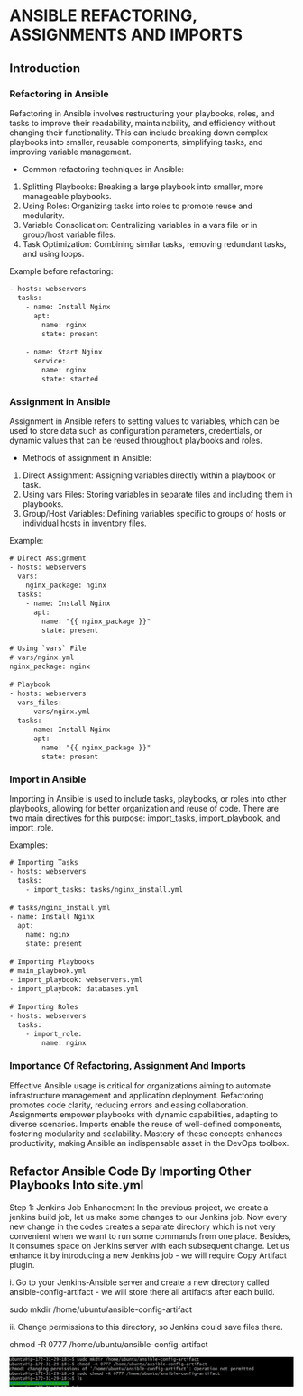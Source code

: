 # ANSIBLE REFACTORING, ASSIGNMENTS AND IMPORTS

## Introduction 

### Refactoring in Ansible
Refactoring in Ansible involves restructuring your playbooks, roles, and tasks to improve their readability, maintainability, and efficiency without changing their functionality. This can include breaking down complex playbooks into smaller, reusable components, simplifying tasks, and improving variable management.

- Common refactoring techniques in Ansible:

1. Splitting Playbooks: Breaking a large playbook into smaller, more manageable playbooks.
2. Using Roles: Organizing tasks into roles to promote reuse and modularity.
3. Variable Consolidation: Centralizing variables in a vars file or in group/host variable files.
4. Task Optimization: Combining similar tasks, removing redundant tasks, and using loops.

Example before refactoring:

```
- hosts: webservers
  tasks:
    - name: Install Nginx
      apt:
        name: nginx
        state: present

    - name: Start Nginx
      service:
        name: nginx
        state: started
```

### Assignment in Ansible
Assignment in Ansible refers to setting values to variables, which can be used to store data such as configuration parameters, credentials, or dynamic values that can be reused throughout playbooks and roles.

- Methods of assignment in Ansible:

1. Direct Assignment: Assigning variables directly within a playbook or task.
2. Using vars Files: Storing variables in separate files and including them in playbooks.
3. Group/Host Variables: Defining variables specific to groups of hosts or individual hosts in inventory files.

Example:
```
# Direct Assignment
- hosts: webservers
  vars:
    nginx_package: nginx
  tasks:
    - name: Install Nginx
      apt:
        name: "{{ nginx_package }}"
        state: present

# Using `vars` File
# vars/nginx.yml
nginx_package: nginx

# Playbook
- hosts: webservers
  vars_files:
    - vars/nginx.yml
  tasks:
    - name: Install Nginx
      apt:
        name: "{{ nginx_package }}"
        state: present
```

### Import in Ansible
Importing in Ansible is used to include tasks, playbooks, or roles into other playbooks, allowing for better organization and reuse of code. There are two main directives for this purpose: import_tasks, import_playbook, and import_role.

Examples:

```
# Importing Tasks
- hosts: webservers
  tasks:
    - import_tasks: tasks/nginx_install.yml

# tasks/nginx_install.yml
- name: Install Nginx
  apt:
    name: nginx
    state: present

# Importing Playbooks
# main_playbook.yml
- import_playbook: webservers.yml
- import_playbook: databases.yml

# Importing Roles
- hosts: webservers
  tasks:
    - import_role:
        name: nginx
```

### Importance Of Refactoring, Assignment And Imports
Effective Ansible usage is critical for organizations aiming to automate infrastructure management and application deployment. Refactoring promotes code clarity, reducing errors and easing collaboration. Assignments empower playbooks with dynamic capabilities, adapting to diverse scenarios. Imports enable the reuse of well-defined components, fostering modularity and scalability. Mastery of these concepts enhances productivity, making Ansible an indispensable asset in the DevOps toolbox.

## Refactor Ansible Code By Importing Other Playbooks Into site.yml
Step 1: Jenkins Job Enhancement
In the previous project, we create a jenkins build job, let us make some changes to our Jenkins job. Now every new change in the codes creates a separate directory which is not very convenient when we want to run some commands from one place. Besides, it consumes space on Jenkins server with each subsequent change. Let us enhance it by introducing a new Jenkins job - we will require Copy Artifact plugin.

i. Go to your Jenkins-Ansible server and create a new directory called ansible-config-artifact - we will store there all artifacts after each build.

sudo mkdir /home/ubuntu/ansible-config-artifact

ii. Change permissions to this directory, so Jenkins could save files there.

chmod -R 0777 /home/ubuntu/ansible-config-artifact

![alt text](<images/new artifact conf.PNG>)